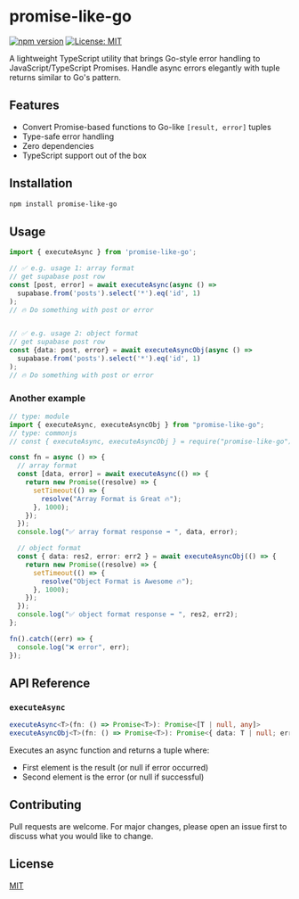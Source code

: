 # promise-like-go

[![npm version](https://badge.fury.io/js/promise-like-go.svg)](https://badge.fury.io/js/promise-like-go)
[![License: MIT](https://img.shields.io/badge/License-ISC-blue.svg)](https://opensource.org/licenses/MIT)

A lightweight TypeScript utility that brings Go-style error handling to JavaScript/TypeScript Promises. Handle async errors elegantly with tuple returns similar to Go's pattern.

## Features

- Convert Promise-based functions to Go-like `[result, error]` tuples
- Type-safe error handling
- Zero dependencies
- TypeScript support out of the box

## Installation

```bash
npm install promise-like-go
```

## Usage

```typescript
import { executeAsync } from 'promise-like-go';

// ✅ e.g. usage 1: array format
// get supabase post row
const [post, error] = await executeAsync(async () =>
  supabase.from('posts').select('*').eq('id', 1)
);
// 🔥 Do something with post or error


// ✅ e.g. usage 2: object format
// get supabase post row
const {data: post, error} = await executeAsyncObj(async () =>
  supabase.from('posts').select('*').eq('id', 1)
);
// 🔥 Do something with post or error
```

### Another example

```typescript
// type: module
import { executeAsync, executeAsyncObj } from "promise-like-go";
// type: commonjs
// const { executeAsync, executeAsyncObj } = require("promise-like-go");

const fn = async () => {
  // array format
  const [data, error] = await executeAsync(() => {
    return new Promise((resolve) => {
      setTimeout(() => {
        resolve("Array Format is Great 🔥");
      }, 1000);
    });
  });
  console.log("✅ array format response ➡️ ", data, error);

  // object format
  const { data: res2, error: err2 } = await executeAsyncObj(() => {
    return new Promise((resolve) => {
      setTimeout(() => {
        resolve("Object Format is Awesome 🔥");
      }, 1000);
    });
  });
  console.log("✅ object format response ➡️ ", res2, err2);
};

fn().catch((err) => {
  console.log("❌ error", err);
});
```

## API Reference

### `executeAsync`

```typescript
executeAsync<T>(fn: () => Promise<T>): Promise<[T | null, any]>
executeAsyncObj<T>(fn: () => Promise<T>): Promise<{ data: T | null; error: any; }>
```

Executes an async function and returns a tuple where:
- First element is the result (or null if error occurred)
- Second element is the error (or null if successful)

## Contributing

Pull requests are welcome. For major changes, please open an issue first to discuss what you would like to change.

## License

[MIT](https://choosealicense.com/licenses/mit/)
